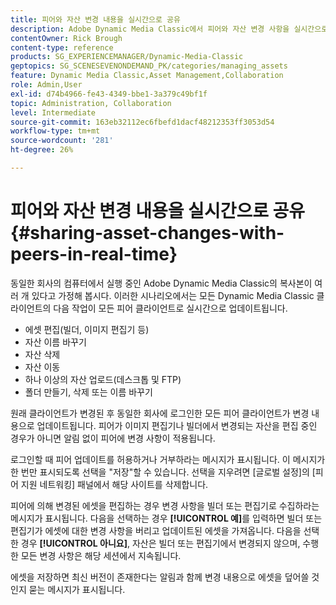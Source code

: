 ```yaml
---
title: 피어와 자산 변경 내용을 실시간으로 공유
description: Adobe Dynamic Media Classic에서 피어와 자산 변경 사항을 실시간으로 공유하는 방법을 알아봅니다.
contentOwner: Rick Brough
content-type: reference
products: SG_EXPERIENCEMANAGER/Dynamic-Media-Classic
geptopics: SG_SCENESEVENONDEMAND_PK/categories/managing_assets
feature: Dynamic Media Classic,Asset Management,Collaboration
role: Admin,User
exl-id: d74b4966-fe43-4349-bbe1-3a379c49bf1f
topic: Administration, Collaboration
level: Intermediate
source-git-commit: 163eb32112ec6fbefd1dacf48212353ff3053d54
workflow-type: tm+mt
source-wordcount: '281'
ht-degree: 26%

---
```


# 피어와 자산 변경 내용을 실시간으로 공유{#sharing-asset-changes-with-peers-in-real-time}

동일한 회사의 컴퓨터에서 실행 중인 Adobe Dynamic Media Classic의 복사본이 여러 개 있다고 가정해 봅시다. 이러한 시나리오에서는 모든 Dynamic Media Classic 클라이언트의 다음 작업이 모든 피어 클라이언트로 실시간으로 업데이트됩니다.

* 에셋 편집(빌더, 이미지 편집기 등)
* 자산 이름 바꾸기
* 자산 삭제
* 자산 이동
* 하나 이상의 자산 업로드(데스크톱 및 FTP)
* 폴더 만들기, 삭제 또는 이름 바꾸기

원래 클라이언트가 변경된 후 동일한 회사에 로그인한 모든 피어 클라이언트가 변경 내용으로 업데이트됩니다. 피어가 이미지 편집기나 빌더에서 변경되는 자산을 편집 중인 경우가 아니면 알림 없이 피어에 변경 사항이 적용됩니다.

로그인할 때 피어 업데이트를 허용하거나 거부하라는 메시지가 표시됩니다. 이 메시지가 한 번만 표시되도록 선택을 &quot;저장&quot;할 수 있습니다. 선택을 지우려면 [글로벌 설정]의 [피어 지원 네트워킹] 패널에서 해당 사이트를 삭제합니다.

피어에 의해 변경된 에셋을 편집하는 경우 변경 사항을 빌더 또는 편집기로 수집하라는 메시지가 표시됩니다. 다음을 선택하는 경우 **[!UICONTROL 예]**&#x200B;를 입력하면 빌더 또는 편집기가 에셋에 대한 변경 사항을 버리고 업데이트된 에셋을 가져옵니다. 다음을 선택한 경우 **[!UICONTROL 아니요]**, 자산은 빌더 또는 편집기에서 변경되지 않으며, 수행한 모든 변경 사항은 해당 세션에서 지속됩니다.

에셋을 저장하면 최신 버전이 존재한다는 알림과 함께 변경 내용으로 에셋을 덮어쓸 것인지 묻는 메시지가 표시됩니다.
